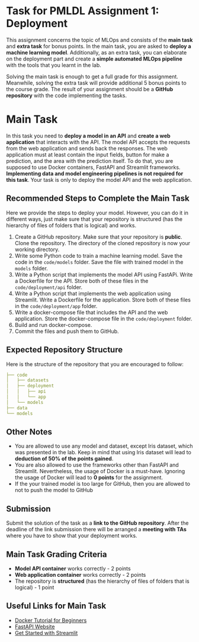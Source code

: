 # Task for PMLDL Assignment 1: Deployment

This assignment concerns the topic of MLOps and consists of the **main task** and **extra task** for bonus points. In the main task, you are asked to **deploy a machine learning model**. Additionally, as an extra task, you can elaborate on the deployment part and create a **simple automated MLOps pipeline** with the tools that you learnt in the lab.

Solving the main task is enough to get a full grade for this assignment. Meanwhile, solving the extra task will provide additional 5 bonus points to the course grade. The result of your assignment should be a **GitHub repository** with the code implementing the tasks.

# Main Task

In this task you need to **deploy a model in an API** and **create a web application** that interacts with the API. The model API accepts the requests from the web application and sends back the responses. The web application must at least contain the input fields, button for make a prediction, and the area with the prediction itself. To do that, you are supposed to use Docker containers, FastAPI and Streamlit frameworks. __Implementing data and model engineering pipelines is not required for this task__. Your task is only to deploy the model API and the web application.

## Recommended Steps to Complete the Main Task

Here we provide the steps to deploy your model. However, you can do it in different ways, just make sure that your repository is structured (has the hierarchy of files of folders that is logical) and works.


1. Create a GitHub repository. Make sure that your repository is __public__. Clone the repository. The directory of the cloned repository is now your working directory.
2. Write some Python code to train a machine learning model. Save the code in the `code/models` folder. Save the file with trained model in the `models` folder.
3. Write a Python script that implements the model API using FastAPi. Write a Dockerfile for the API. Store both of these files in the `code/deployment/api` folder.
4. Write a Python script that implements the web application using Streamlit. Write a Dockerfile for the application. Store both of these files in the `code/deployment/app` folder.
5. Write a docker-compose file that includes the API and the web application. Store the docker-compose file in the `code/deployment` folder.
6. Build and run docker-compose.
7. Commit the files and push them to GitHub.

## Expected Repository Structure

Here is the structure of the repository that you are encouraged to follow:

```yaml
├── code
│   ├── datasets
│   ├── deployment
│   │   ├── api
│   │   └── app
│   └── models
├── data
└── models
```

## Other Notes

* You are allowed to use any model and dataset, except Iris dataset, which was presented in the lab. Keep in mind that using Iris dataset will lead to **deduction of 50% of the points gained**.
* You are also allowed to use the frameworks other than FastAPI and Streamlit. Nevertheless, the usage of Docker is a must-have. Ignoring the usage of Docker will lead to **0 points** for the assignment.
* If the your trained model is too large for GitHub, then you are allowed to not to push the model to GitHub

## Submission

Submit the solution of the task as a **link to the GitHub repository**. After the deadline of the link submission there will be arranged a **meeting with TAs** where you have to show that your deployment works.

## Main Task Grading Criteria

* **Model API container** works correctly - 2 points
* **Web application container** works correctly - 2 points
* The repository is **structured** (has the hierarchy of files of folders that is logical) - 1 point

## Useful Links for Main Task

* [Docker Tutorial for Beginners](https://docker-curriculum.com/)
* [FastAPI Website](https://fastapi.tiangolo.com/)
* [Get Started with Streamlit](https://docs.streamlit.io/get-started)
